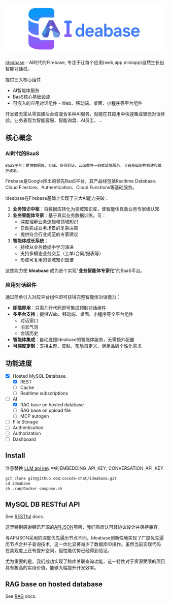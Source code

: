 ![Ideabase](.doc/logo.jpg)

[Ideabase](https://github.com/cocode-chat/ideabase) - AI时代的Firebase, 专注于让每个应用(web,app,miniapp)自然生长出智能对话框。

提供三大核心组件
- AI智能体服务
- BaaS核心基础设施
- 可嵌入的应用对话组件 - Web、移动端、桌面、小程序等平台组件

开发者无需从零搭建后台或混合多种AI服务，就能在其应用中快速集成智能对话体验。业务表现为智能客服、智能询盘、AI员工、...

## 核心概念
### AI时代的BaaS
    BaaS平台：提供数据库、存储、身份验证、云函数等一站式后端服务，节省基础架构搭建和维护成本。
Firebase是Google推出的领先BaaS平台，其产品线包括Realtime Database、Cloud Filestore、Authentication、Cloud Functions等基础服务。

Ideabase在Firebase基础上实现了三大AI能力突破：
1. **业务知识中枢**：将数据库转化为领域知识库，使智能体具备业务专家级认知
2. **业务智能体专家**：基于真实业务数据训练，可：
   - 深度理解业务逻辑和领域知识
   - 自动完成业务场景的复杂决策
   - 提供符合行业规范的专家建议
3. **智能体成长系统**：
   - 持续从业务数据中学习演进
   - 支持多模态业务交互（工单/合同/报表等）
   - 形成可复用的领域知识图谱

这些能力使 **Ideabase** 成为首个实现"**业务智能体专家化**"的BaaS平台。

### 应用对话组件
通过简单引入对应平台组件即可获得完整智能体对话能力：
- **即插即用**：只需几行代码即可集成预制对话组件
- **多平台支持**：提供Web、移动端、桌面、小程序等全平台组件
  - 对话窗口
  - 消息气泡
  - 会话历史
- **智能体集成**：自动连接Ideabase的智能体服务，无需额外配置
- **可深度定制**：支持主题、皮肤、布局自定义，满足品牌个性化需求

## 功能进度
- [x] Hosted MySQL Database.
  - [x] REST
  - [ ] Cache
  - [ ] Realtime subscriptions
- [ ] AI
  - [x] RAG base on hosted database
  - [ ] RAG base on upload file
  - [ ] MCP autogen
- [ ] File Storage
- [ ] Authentication
- [ ] Authorization
- [ ] Dashboard

## Install
注意替换 [LLM api key](.run/Docker-run-env.properties) 中的EMBEDDING_API_KEY, CONVERSATION_API_KEY
```shell
git clone git@github.com:cocode-chat/ideabase.git
cd ideabase
sh .run/Docker-compose.sh
```

## MySQL DB RESTful API 
See [RESTful](.doc/README-restful.md) docs.

这里特别感谢腾讯开源的[APIJSON](http://apijson.cn/)项目，我们高度认可其协议设计并保持兼容。

与APIJSON采用的深度优先遍历节点不同，Ideabase创新性地实现了广度优先遍历节点合并子查询技术，这一优化显著减少了数据库IO操作。虽然当前实现代码在美观度上还有提升空间，但性能优势已经得到验证。

尤为重要的是，我们成功实现了跨库关联查询功能，这一特性对于资源受限的项目具有极高的实用价值，能够大幅提升开发效率。

## RAG base on hosted database
See [RAG](.doc/README-rag.md) docs.